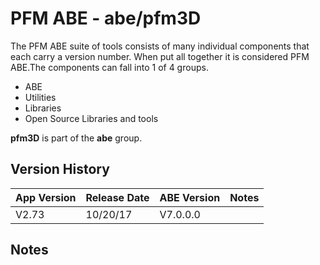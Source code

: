 # PFM ABE - abe/pfm3D

The PFM ABE suite of tools consists of many individual components that each carry a version number.  When put all together it is considered PFM ABE.The components can fall into 1 of 4 groups.
- ABE
- Utilities
- Libraries
- Open Source Libraries and tools

**pfm3D** is part of the **abe** group.

## Version History

|App Version|Release Date|ABE Version|Notes|
|-------|------------|-----|---|
|V2.73|10/20/17|V7.0.0.0|  |

## Notes
